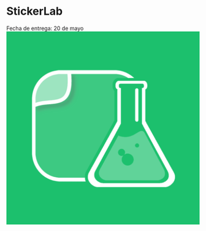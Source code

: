 # StickerLab
Fecha de entrega: 20 de mayo
![alt text](https://github.com/DanielFernandezPacheco/StickerLab/blob/main/app/src/main/ic_launcher-playstore.png)
